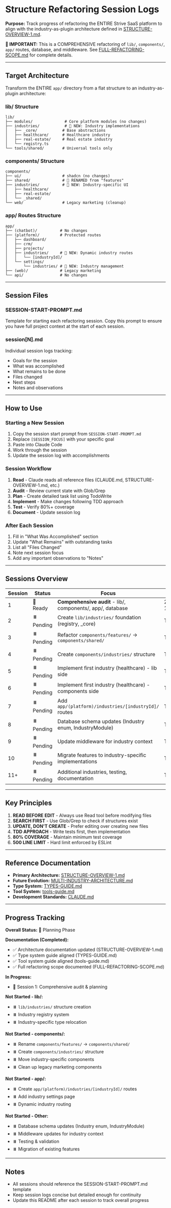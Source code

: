 # Structure Refactoring Session Logs

**Purpose:** Track progress of refactoring the ENTIRE Strive SaaS platform to align with the industry-as-plugin architecture defined in [STRUCTURE-OVERVIEW-1.md](../../../docs/structure/STRUCTURE-OVERVIEW-1.md).

**📖 IMPORTANT:** This is a COMPREHENSIVE refactoring of `lib/`, `components/`, `app/` routes, database, and middleware. See [FULL-REFACTORING-SCOPE.md](./FULL-REFACTORING-SCOPE.md) for complete details.

---

## Target Architecture

Transform the ENTIRE `app/` directory from a flat structure to an industry-as-plugin architecture:

### lib/ Structure
```
lib/
├── modules/              # Core platform modules (no changes)
├── industries/           # 🚀 NEW: Industry implementations
│   ├── _core/           # Base abstractions
│   ├── healthcare/      # Healthcare industry
│   ├── real-estate/     # Real estate industry
│   └── registry.ts
└── tools/shared/        # Universal tools only
```

### components/ Structure
```
components/
├── ui/                  # shadcn (no changes)
├── shared/              # 🔄 RENAMED from "features"
├── industries/          # 🚀 NEW: Industry-specific UI
│   ├── healthcare/
│   ├── real-estate/
│   └── _shared/
└── web/                 # Legacy marketing (cleanup)
```

### app/ Routes Structure
```
app/
├── (chatbot)/          # No changes
├── (platform)/         # Protected routes
│   ├── dashboard/
│   ├── crm/
│   ├── projects/
│   ├── industries/     # 🚀 NEW: Dynamic industry routes
│   │   └── [industryId]/
│   └── settings/
│       └── industries/ # 🚀 NEW: Industry management
├── (web)/              # Legacy marketing
└── api/                # No changes
```

---

## Session Files

### SESSION-START-PROMPT.md
Template for starting each refactoring session. Copy this prompt to ensure you have full project context at the start of each session.

### session[N].md
Individual session logs tracking:
- Goals for the session
- What was accomplished
- What remains to be done
- Files changed
- Next steps
- Notes and observations

---

## How to Use

### Starting a New Session

1. Copy the session start prompt from `SESSION-START-PROMPT.md`
2. Replace `[SESSION_FOCUS]` with your specific goal
3. Paste into Claude Code
4. Work through the session
5. Update the session log with accomplishments

### Session Workflow

1. **Read** - Claude reads all reference files (CLAUDE.md, STRUCTURE-OVERVIEW-1.md, etc.)
2. **Audit** - Review current state with Glob/Grep
3. **Plan** - Create detailed task list using TodoWrite
4. **Implement** - Make changes following TDD approach
5. **Test** - Verify 80%+ coverage
6. **Document** - Update session log

### After Each Session

1. Fill in "What Was Accomplished" section
2. Update "What Remains" with outstanding tasks
3. List all "Files Changed"
4. Note next session focus
5. Add any important observations to "Notes"

---

## Sessions Overview

| Session | Status | Focus | Date |
|---------|--------|-------|------|
| 1 | 🚧 Ready | **Comprehensive audit** - lib/, components/, app/, database | 2025-10-03 |
| 2 | ⏸️ Pending | Create `lib/industries/` foundation (registry, _core) | TBD |
| 3 | ⏸️ Pending | Refactor `components/features/` → `components/shared/` | TBD |
| 4 | ⏸️ Pending | Create `components/industries/` structure | TBD |
| 5 | ⏸️ Pending | Implement first industry (healthcare) - lib side | TBD |
| 6 | ⏸️ Pending | Implement first industry (healthcare) - components side | TBD |
| 7 | ⏸️ Pending | Add `app/(platform)/industries/[industryId]/` routes | TBD |
| 8 | ⏸️ Pending | Database schema updates (Industry enum, IndustryModule) | TBD |
| 9 | ⏸️ Pending | Update middleware for industry context | TBD |
| 10 | ⏸️ Pending | Migrate features to industry-specific implementations | TBD |
| 11+ | ⏸️ Pending | Additional industries, testing, documentation | TBD |

---

## Key Principles

1. **READ BEFORE EDIT** - Always use Read tool before modifying files
2. **SEARCH FIRST** - Use Glob/Grep to check if structures exist
3. **UPDATE, DON'T CREATE** - Prefer editing over creating new files
4. **TDD APPROACH** - Write tests first, then implementation
5. **80% COVERAGE** - Maintain minimum test coverage
6. **500 LINE LIMIT** - Hard limit enforced by ESLint

---

## Reference Documentation

- **Primary Architecture:** [STRUCTURE-OVERVIEW-1.md](../../../docs/structure/STRUCTURE-OVERVIEW-1.md)
- **Future Evolution:** [MULTI-INDUSTRY-ARCHITECTURE.md](../../../docs/structure/MULTI-INDUSTRY-ARCHITECTURE.md)
- **Type System:** [TYPES-GUIDE.md](../../../docs/structure/TYPES-GUIDE.md)
- **Tool System:** [tools-guide.md](../../../docs/structure/tools-guide.md)
- **Development Standards:** [CLAUDE.md](../../../CLAUDE.md)

---

## Progress Tracking

**Overall Status:** 🚧 Planning Phase

**Documentation (Completed):**
- ✅ Architecture documentation updated (STRUCTURE-OVERVIEW-1.md)
- ✅ Type system guide aligned (TYPES-GUIDE.md)
- ✅ Tool system guide aligned (tools-guide.md)
- ✅ Full refactoring scope documented (FULL-REFACTORING-SCOPE.md)

**In Progress:**
- 🚧 Session 1: Comprehensive audit & planning

**Not Started - lib/:**
- ⏸️ `lib/industries/` structure creation
- ⏸️ Industry registry system
- ⏸️ Industry-specific type relocation

**Not Started - components/:**
- ⏸️ Rename `components/features/` → `components/shared/`
- ⏸️ Create `components/industries/` structure
- ⏸️ Move industry-specific components
- ⏸️ Clean up legacy marketing components

**Not Started - app/:**
- ⏸️ Create `app/(platform)/industries/[industryId]/` routes
- ⏸️ Add industry settings page
- ⏸️ Dynamic industry routing

**Not Started - Other:**
- ⏸️ Database schema updates (Industry enum, IndustryModule)
- ⏸️ Middleware updates for industry context
- ⏸️ Testing & validation
- ⏸️ Migration of existing features

---

## Notes

- All sessions should reference the SESSION-START-PROMPT.md template
- Keep session logs concise but detailed enough for continuity
- Update this README after each session to track overall progress
